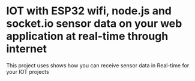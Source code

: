 # IOT with ESP32 wifi, node.js and socket.io sensor data on your web application at real-time through internet 
This project uses shows how you can receive sensor data in Real-time for your IOT projects
